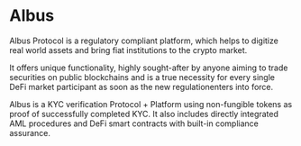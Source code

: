 # Albus

Albus Protocol is a regulatory compliant platform, which helps to digitize real world assets and bring fiat institutions to the crypto market.

It offers unique functionality, highly sought-after by anyone aiming to trade securities on public blockchains and is a true necessity for every single DeFi market participant as soon as the new regulationenters into force.

Albus is a KYC verification Protocol + Platform using non-fungible tokens as proof of successfully completed KYC. It also includes directly integrated AML procedures and DeFi smart contracts with built-in compliance assurance.
